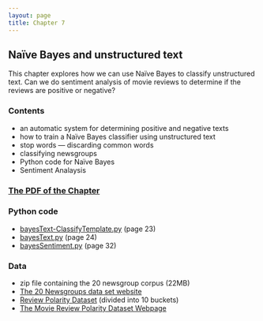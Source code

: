 ```yaml
---
layout: page
title: Chapter 7
---
```


## Naïve Bayes and unstructured text

This chapter explores how we can use Naïve Bayes to classify unstructured text. Can we do sentiment analysis of movie reviews to determine if the reviews are positive or negative?

### Contents

* an automatic system for determining positive and negative texts
* how to train a Naïve Bayes classifier using unstructured text
* stop words — discarding common words
* classifying newsgroups
* Python code for Naïve Bayes
* Sentiment Analaysis

### [The PDF of the Chapter]({{site.baseurl}}/assets/guideChapters/DataMining-ch7.pdf)

### Python code

* [bayesText-ClassifyTemplate.py](https://raw.githubusercontent.com/zacharski/pg2dm-python/master/ch7/bayesText.py) (page 23)
* [bayesText.py](https://raw.githubusercontent.com/zacharski/pg2dm-python/master/ch7/bayesText.py) (page 24)
* [bayesSentiment.py](https://raw.githubusercontent.com/zacharski/pg2dm-python/master/ch7/bayesSentiment.py) (page 32)


### Data

* zip file containing the 20 newsgroup corpus  (22MB)
* [The 20 Newsgroups data set website](http://qwone.com/~jason/20Newsgroups/)
* [Review Polarity Dataset](https://raw.githubusercontent.com/zacharski/pg2dm-python/master/data/ch7/reviewPolarityBuckets.zip) (divided into 10 buckets)
* [The Movie Review Polarity Dataset Webpage](http://www.cs.cornell.edu/People/pabo/movie-review-data/)